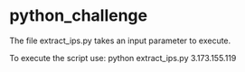 # python_challenge

The file extract_ips.py takes an input parameter to execute. 

To execute the script use: 
python extract_ips.py 3.173.155.119

